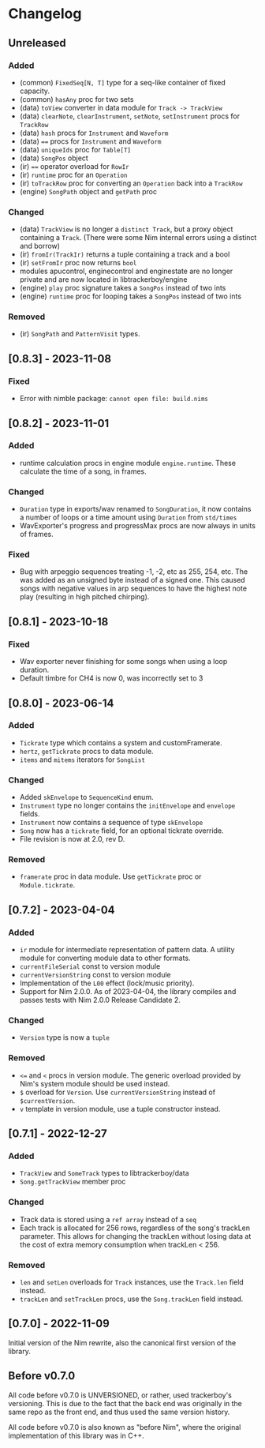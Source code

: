 # Changelog

## Unreleased

### Added
 - (common) `FixedSeq[N, T]` type for a seq-like container of fixed capacity.
 - (common) `hasAny` proc for two sets
 - (data) `toView` converter in data module for `Track -> TrackView`
 - (data) `clearNote`, `clearInstrument`, `setNote`, `setInstrument` procs for
   `TrackRow`
 - (data) `hash` procs for `Instrument` and `Waveform`
 - (data) `==` procs for `Instrument` and `Waveform`
 - (data) `uniqueIds` proc for `Table[T]`
 - (data) `SongPos` object
 - (ir) `==` operator overload for `RowIr`
 - (ir) `runtime` proc for an `Operation`
 - (ir) `toTrackRow` proc for converting an `Operation` back into a `TrackRow`
 - (engine) `SongPath` object and `getPath` proc

### Changed
 - (data) `TrackView` is no longer a `distinct Track`, but a proxy object
   containing a `Track`. (There were some Nim internal errors using a distinct
   and borrow)
 - (ir) `fromIr(TrackIr)` returns a tuple containing a track and a bool
 - (ir) `setFromIr` proc now returns `bool`
 - modules apucontrol, enginecontrol and enginestate are no longer private
   and are now located in libtrackerboy/engine
 - (engine) `play` proc signature takes a `SongPos` instead of two ints
 - (engine) `runtime` proc for looping takes a `SongPos` instead of two ints

### Removed
 - (ir) `SongPath` and `PatternVisit` types.

## [0.8.3] - 2023-11-08

### Fixed
 - Error with nimble package: `cannot open file: build.nims`

## [0.8.2] - 2023-11-01

### Added
 - runtime calculation procs in engine module `engine.runtime`. These calculate
   the time of a song, in frames.

### Changed
 - `Duration` type in exports/wav renamed to `SongDuration`, it now contains
   a number of loops or a time amount using `Duration` from `std/times`
 - WavExporter's progress and progressMax procs are now always in units of
   frames.

### Fixed
 - Bug with arpeggio sequences treating -1, -2, etc as 255, 254, etc. The
   was added as an unsigned byte instead of a signed one. This caused songs
   with negative values in arp sequences to have the highest note play
   (resulting in high pitched chirping).

## [0.8.1] - 2023-10-18

### Fixed
 - Wav exporter never finishing for some songs when using a loop duration.
 - Default timbre for CH4 is now 0, was incorrectly set to 3

## [0.8.0] - 2023-06-14

### Added
 - `Tickrate` type which contains a system and customFramerate.
 - `hertz`, `getTickrate` procs to data module.
 - `items` and `mitems` iterators for `SongList`

### Changed
 - Added `skEnvelope` to `SequenceKind` enum.
 - `Instrument` type no longer contains the `initEnvelope` and `envelope` fields.
 - `Instrument` now contains a sequence of type `skEnvelope`
 - `Song` now has a `tickrate` field, for an optional tickrate override.
 - File revision is now at 2.0, rev D.

### Removed
 - `framerate` proc in data module. Use `getTickrate` proc or `Module.tickrate`.

## [0.7.2] - 2023-04-04

### Added
 - `ir` module for intermediate representation of pattern data. A utility module
   for converting module data to other formats.
 - `currentFileSerial` const to version module
 - `currentVersionString` const to version module
 - Implementation of the `L00` effect (lock/music priority).
 - Support for Nim 2.0.0. As of 2023-04-04, the library compiles and passes
   tests with Nim 2.0.0 Release Candidate 2.

### Changed
 - `Version` type is now a `tuple`

### Removed
 - `<=` and `<` procs in version module. The generic overload provided by
   Nim's system module should be used instead.
 - `$` overload for `Version`. Use `currentVersionString` instead of `$currentVersion`.
 - `v` template in version module, use a tuple constructor instead.

## [0.7.1] - 2022-12-27

### Added
 - `TrackView` and `SomeTrack` types to libtrackerboy/data
 - `Song.getTrackView` member proc

### Changed
 - Track data is stored using a `ref array` instead of a `seq`
 - Each track is allocated for 256 rows, regardless of the song's trackLen
   parameter. This allows for changing the trackLen without losing data at
   the cost of extra memory consumption when trackLen < 256.

### Removed
 - `len` and `setLen` overloads for `Track` instances, use the `Track.len` 
   field instead.
 - `trackLen` and `setTrackLen` procs, use the `Song.trackLen` field instead.

## [0.7.0] - 2022-11-09

Initial version of the Nim rewrite, also the canonical first version of the
library.

## Before v0.7.0

All code before v0.7.0  is UNVERSIONED, or rather, used trackerboy's versioning.
This is due to the fact that the back end was originally in the same repo as
the front end, and thus used the same version history.

All code before v0.7.0 is also known as "before Nim", where the original
implementation of this library was in C++.
